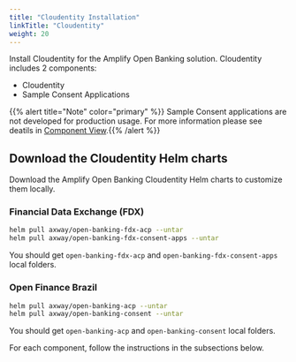 ```yaml
---
title: "Cloudentity Installation"
linkTitle: "Cloudentity"
weight: 20
---
```


Install Cloudentity for the Amplify Open Banking solution. Cloudentity includes 2 components:
* Cloudentity
* Sample Consent Applications

{{% alert title="Note" color="primary" %}} Sample Consent applications are not developed for production usage. For more information please see deatils in [Component View](/docs/overview/technical/component).{{% /alert %}}

## Download the Cloudentity Helm charts

Download the Amplify Open Banking Cloudentity Helm charts to customize them locally.

### Financial Data Exchange (FDX)

```bash
helm pull axway/open-banking-fdx-acp --untar
helm pull axway/open-banking-fdx-consent-apps --untar
```
You should get `open-banking-fdx-acp` and `open-banking-fdx-consent-apps` local folders.

### Open Finance Brazil

```bash
helm pull axway/open-banking-acp --untar
helm pull axway/open-banking-consent --untar
```

You should get `open-banking-acp` and `open-banking-consent` local folders.

For each component, follow the instructions in the subsections below.
